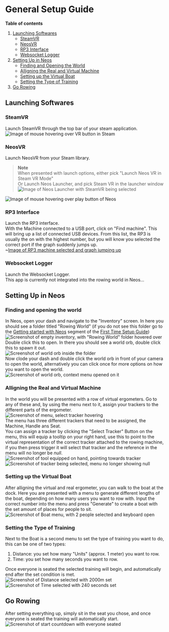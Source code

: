 # General Setup Guide

**Table of contents**
1. [Launching Softwares]()
    * [SteamVR]()
    * [NeosVR]()
    * [RP3 Interface]()
    * [Websocket Logger]()
2. [Setting Up in Neos]()
    * [Finding and Opening the World]()
    * [Alligning the Real and Virtual Machine]()
    * [Setting up the Virtual Boat]()
    * [Setting the Type of Training]()
3. [Go Rowing]()

## Launching Softwares

### SteamVR
Launch SteamVR through the top bar of your steam application.<br>
![Image of mouse hovering over VR button in Steam]()

### NeosVR
Launch NeosVR from your Steam library.<br>
> **Note**<br>
> When presented with launch options, either pick "Launch Neos VR in Steam VR Mode"<br>
> Or Launch Neos Launcher, and pick Steam VR in the launcher window
> ![Image of Neos Launcher with SteamVR being selected]()

![Image of mouse hovering over play button of Neos]()

### RP3 Interface
Launch the RP3 interface.<br>
With the Machine connected to a USB port, click on "Find machine". This will bring up a list of connected USB devices. From this list, the RP3 is usually the on with the highest number, but you will know you selected the correct port if the graph suddenly jumps up.<br>
~[Image of RP3 machine selected and graph jumping up]()

### Websocket Logger
Launch the Websocket Logger.<br>
This app is currently not integrated into the rowing world in Neos...

## Setting Up in Neos

### Finding and opening the world
In Neos, open your dash and navigate to the "Inventory" screen. In here you should see a folder titled "Rowing World"
(if you do not see this folder go to the [Getting started with Neos](FirstTimeSetupGuide.md#getting-starter-with-neos) segment of the [First Time Setup Guide](FirstTimeSetupGuide.md))<br>
![Screenshot of empty inventory, with "Rowing World" folder hovered over]()<br>
Double click this to open.
In there you should see a world orb, double click this to spawn it out.<br>
![Screenshot of world orb inside the folder]()<br>
Now clode your dash and double click the world orb in front of your camera to open the world, alternatively you can click once for more options on how you want to open the world.<br>
![Screenshot of world orb, context menu opened on it]()

### Alligning the Real and Virtual Machine
In the world you will be presented with a row of virtual ergometers. Go to any of these and, by using the menu next to it, assign your trackers to the different parts of the ergometer.<br>
![Screenshot of menu, select tracker hovering]()<br>
The menu has three different trackers that need to be assigned, the Machine, Handle ans Seat.<br>
You can assign a tracker by clicking the "Select Tracker" Button on the menu, this will equip a tooltip on your right hand, use this to point to the virtual representation of the correct tracker attached to the rowing machine, if you then press trigger it will select that tracker and the reference in the menu will no longer be <i>null</i>.<br>
![Screenshot of tool equipped on hand, pointing towards tracker]()<br>
![Screenshot of tracker being selected, menu no longer showing null]()

### Setting up the Virtual Boat
After alligning the virtual and real ergometer, you can walk to the boat at the dock. Here you are presented with a menu to generate different lengths of the boat, depending on how many users you want to row with. Input the correct number into the menu and press "Generate" to create a boat with the set amount of places for people to sit.
![Screenshot of Boat menu, with 2 people selected and keyboard open]()

### Setting the Type of Training
Next to the Boat is a second menu to set the type of training you want to do, this can be one of two types:<br>
1. Distance: you set how many "Units" (approx. 1 meter) you want to row.
2. Time: you set how many seconds you want to row.

Once everyone is seated the selected training will begin, and automatically end after the set condition is met.<br>
![Screenshot of Distance selected with 2000m set]()<br>
![Screenshot of Time selected with 240 seconds set]()<br>

## Go Rowing
After setting everything up, simply sit in the seat you chose, and once everyone is seated the training will automatically start.
![Screenshot of start countdown with everyone seated]()